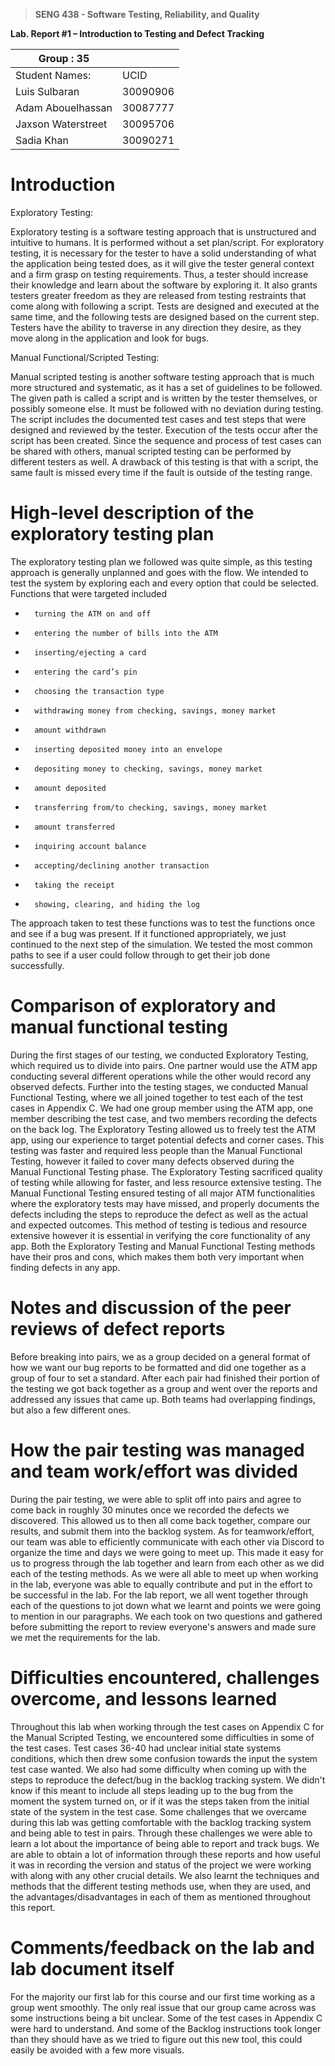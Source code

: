 >   **SENG 438 - Software Testing, Reliability, and Quality**

**Lab. Report \#1 – Introduction to Testing and Defect Tracking**

| Group \:  35     |            |
|-------------------|------------|
| Student Names:    |    UCID    |
| Luis Sulbaran     | 30090906   |
| Adam Abouelhassan | 30087777   |
| Jaxson Waterstreet| 30095706   |  
| Sadia Khan        | 30090271   |

# Introduction

Exploratory Testing:

Exploratory testing is a software testing approach that is unstructured and intuitive to humans. It is performed without a set plan/script. For exploratory testing, it is necessary for the tester to have a solid understanding of what the application being tested does, as it will give the tester general context and a firm grasp on testing requirements. Thus, a tester should increase their knowledge and learn about the software by exploring it. It also grants testers greater freedom as they are released from testing restraints that come along with following a script. Tests are designed and executed at the same time, and the following tests are designed based on the current step. Testers have the ability to traverse in any direction they desire, as they move along in the application and look for bugs.

Manual Functional/Scripted Testing:

Manual scripted testing is another software testing approach that is much more structured and systematic, as it has a set of guidelines to be followed. The given path is called a script and is written by the tester themselves, or possibly someone else. It must be followed with no deviation during testing. The script includes the documented test cases and test steps that were designed and reviewed by the tester. Execution of the tests occur after the script has been created. Since the sequence and process of test cases can be shared with others, manual scripted testing can be performed by different testers as well. A drawback of this testing is that with a script, the same fault is missed every time if the fault is outside of the testing range.

# High-level description of the exploratory testing plan

The exploratory testing plan we followed was quite simple, as this testing approach is generally unplanned and goes with the flow. We intended to test the system by exploring each and every option that could be selected. Functions that were targeted included
-    	turning the ATM on and off
-    	entering the number of bills into the ATM
-    	inserting/ejecting a card
-    	entering the card’s pin
-    	choosing the transaction type
-    	withdrawing money from checking, savings, money market
-    	amount withdrawn
-    	inserting deposited money into an envelope
-    	depositing money to checking, savings, money market
-    	amount deposited
-    	transferring from/to checking, savings, money market
-    	amount transferred
-    	inquiring account balance
-    	accepting/declining another transaction
-    	taking the receipt
-    	showing, clearing, and hiding the log
The approach taken to test these functions was to test the functions once and see if a bug was present. If it functioned appropriately, we just continued to the next step of the simulation. We tested the most common paths to see if a user could follow through to get their job done successfully.

# Comparison of exploratory and manual functional testing

During the first stages of our testing, we conducted Exploratory Testing, which required us to divide into pairs. One partner would use the ATM app conducting several different operations while the other would record any observed defects. Further into the testing stages, we conducted Manual Functional Testing, where we all joined together to test each of the test cases in Appendix C. We had one group member using the ATM app, one member describing the test case, and two members recording the defects on the back log. The Exploratory Testing allowed us to freely test the ATM app, using our experience to target potential defects and corner cases. This testing was faster and required less people than the Manual Functional Testing, however it failed to cover many defects observed during the Manual Functional Testing phase. The Exploratory Testing sacrificed quality of testing while allowing for faster, and less resource extensive testing. The Manual Functional Testing ensured testing of all major ATM functionalities where the exploratory tests may have missed, and properly documents the defects including the steps to reproduce the defect as well as the actual and expected outcomes. This method of testing is tedious and resource extensive however it is essential in verifying the core functionality of any app. Both the Exploratory Testing and Manual Functional Testing methods have their pros and cons, which makes them both very important when finding defects in any app.

# Notes and discussion of the peer reviews of defect reports

Before breaking into pairs, we as a group decided on a general format of how we want our bug reports to be formatted and did one together as a group of four to set a standard. After each pair had finished their portion of the testing we got back together as a group and went over the reports and addressed any issues that came up. Both teams had overlapping findings, but also a few different ones.

# How the pair testing was managed and team work/effort was divided 

During the pair testing, we were able to split off into pairs and agree to come back in roughly 30 minutes once we recorded the defects we discovered. This allowed us to then all come back together, compare our results, and submit them into the backlog system. As for teamwork/effort, our team was able to efficiently communicate with each other via Discord to organize the time and days we were going to meet up. This made it easy for us to progress through the lab together and learn from each other as we did each of the testing methods. As we were all able to meet up when working in the lab, everyone was able to equally contribute and put in the effort to be successful in the lab. For the lab report, we all went together through each of the questions to jot down what we learnt and points we were going to mention in our paragraphs. We each took on two questions and gathered before submitting the report to review everyone's answers and made sure we met the requirements for the lab.

# Difficulties encountered, challenges overcome, and lessons learned

Throughout this lab when working through the test cases on Appendix C for the Manual Scripted Testing, we encountered some difficulties in some of the test cases. Test cases 36-40 had unclear initial state systems conditions, which then drew some confusion towards the input the system test case wanted. We also had some difficulty when coming up with the steps to reproduce the defect/bug in the backlog tracking system. We didn't know if this meant to include all steps leading up to the bug from the moment the system turned on, or if it was the steps taken from the initial state of the system in the test case. Some challenges that we overcame during this lab was getting comfortable with the backlog tracking system and being able to test in pairs. Through these challenges we were able to learn a lot about the importance of being able to report and track bugs. We are able to obtain a lot of information through these reports and how useful it was in recording the version and status of the project we were working with along with any other crucial details. We also learnt the techniques and methods that the different testing methods use, when they are used, and the advantages/disadvantages in each of them as mentioned throughout this report.

# Comments/feedback on the lab and lab document itself

For the majority our first lab for this course and our first time working as a group went smoothly. The only real issue that our group came across was some instructions being a bit unclear. Some of the test cases in Appendix C were hard to understand. And some of the Backlog instructions took longer than they should have as we tried to figure out this new tool, this could easily be avoided with a few more visuals.
